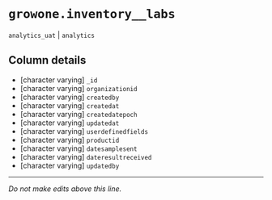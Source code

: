 # `growone.inventory__labs`
`analytics_uat` | `analytics`

## Column details
* [character varying] `_id`
* [character varying] `organizationid`
* [character varying] `createdby`
* [character varying] `createdat`
* [character varying] `createdatepoch`
* [character varying] `updatedat`
* [character varying] `userdefinedfields`
* [character varying] `productid`
* [character varying] `datesamplesent`
* [character varying] `dateresultreceived`
* [character varying] `updatedby`

-------------------------------------------------------------------------------
*Do not make edits above this line.*
